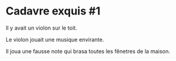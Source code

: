 # Cadavre exquis #1

Il y avait un violon sur le toit.

Le violon jouait une musique envirante.

Il joua une fausse note qui brasa toutes les fênetres de la maison.
